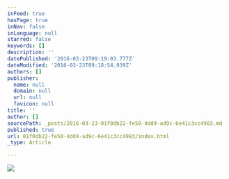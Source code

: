 ```yaml
---
inFeed: true
hasPage: true
inNav: false
inLanguage: null
starred: false
keywords: []
description: ''
datePublished: '2016-03-23T09:19:03.777Z'
dateModified: '2016-03-23T09:18:54.939Z'
authors: []
publisher:
  name: null
  domain: null
  url: null
  favicon: null
title: ''
author: []
sourcePath: _posts/2016-03-23-01f0db22-fe50-4dd4-ad9c-6e41c3cc4983.md
published: true
url: 01f0db22-fe50-4dd4-ad9c-6e41c3cc4983/index.html
_type: Article

---
```

![](https://the-grid-user-content.s3-us-west-2.amazonaws.com/25515b94-5d4f-46c4-a2d6-12a927d9ec37.jpg)